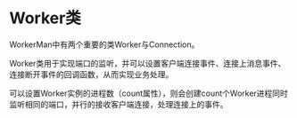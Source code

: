 # Worker类
WorkerMan中有两个重要的类Worker与Connection。

Worker类用于实现端口的监听，并可以设置客户端连接事件、连接上消息事件、连接断开事件的回调函数，从而实现业务处理。

可以设置Worker实例的进程数（count属性），则会创建count个Worker进程同时监听相同的端口，并行的接收客户端连接，处理连接上的事件。
